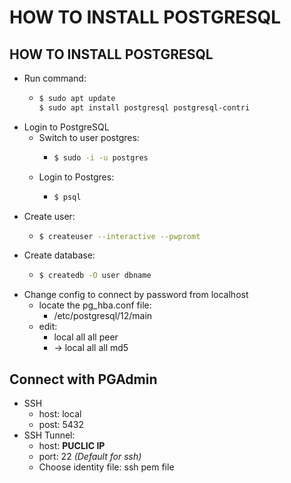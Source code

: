 # HOW TO INSTALL POSTGRESQL

## HOW TO INSTALL POSTGRESQL

* Run command:
  * ```bash
    $ sudo apt update
    $ sudo apt install postgresql postgresql-contri
    ```
* Login to PostgreSQL
  * Switch to user postgres:
    * ```bash
      $ sudo -i -u postgres
      ```
  * Login to Postgres:
    * ```bash
      $ psql
      ```
* Create user:
  * ```bash
    $ createuser --interactive --pwpromt
    ```
* Create database:
  * ```bash
    $ createdb -O user dbname
    ```
* Change config to connect by password from localhost
  * locate the pg\_hba.conf file:
    * /etc/postgresql/12/main
  * edit:
    * local all all peer
    * -&gt; local all all md5

## Connect with PGAdmin

* SSH
  * host: local
  * post: 5432
* SSH Tunnel:
  * host: **PUCLIC IP**
  * port: 22 _\(Default for ssh\)_
  * Choose identity file: ssh pem file

